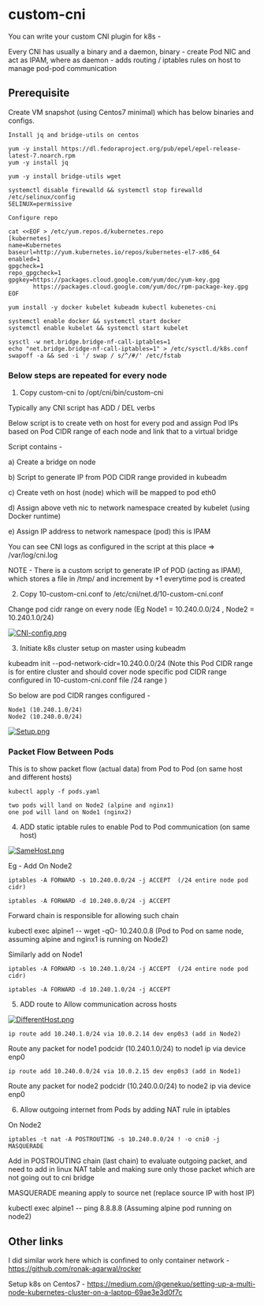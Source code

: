 # custom-cni

You can write your custom CNI plugin for k8s -

Every CNI has usually a binary and a daemon, binary - create Pod NIC and act as IPAM, where as daemon - adds routing / iptables rules on host to manage pod-pod communication


## Prerequisite

Create VM snapshot (using Centos7 minimal) which has below binaries and configs.

```hcl
Install jq and bridge-utils on centos

yum -y install https://dl.fedoraproject.org/pub/epel/epel-release-latest-7.noarch.rpm
yum -y install jq

yum -y install bridge-utils wget

systemctl disable firewalld && systemctl stop firewalld
/etc/selinux/config
SELINUX=permissive

Configure repo

cat <<EOF > /etc/yum.repos.d/kubernetes.repo
[kubernetes]
name=Kubernetes
baseurl=http://yum.kubernetes.io/repos/kubernetes-el7-x86_64
enabled=1
gpgcheck=1
repo_gpgcheck=1
gpgkey=https://packages.cloud.google.com/yum/doc/yum-key.gpg
       https://packages.cloud.google.com/yum/doc/rpm-package-key.gpg
EOF

yum install -y docker kubelet kubeadm kubectl kubenetes-cni

systemctl enable docker && systemctl start docker
systemctl enable kubelet && systemctl start kubelet

sysctl -w net.bridge.bridge-nf-call-iptables=1
echo "net.bridge.bridge-nf-call-iptables=1" > /etc/sysctl.d/k8s.conf
swapoff -a && sed -i '/ swap / s/^/#/' /etc/fstab
```

### Below steps are repeated for every node

1. Copy custom-cni to /opt/cni/bin/custom-cni

Typically any CNI script has ADD / DEL verbs

Below script is to create veth on host for every pod and assign Pod IPs based on Pod CIDR range of each node and link that to a virtual bridge

Script contains -

a) Create a bridge on node

b) Script to generate IP from POD CIDR range provided in kubeadm

c) Create veth on host (node) which will be mapped to pod eth0

d) Assign above veth nic to network namespace created by kubelet (using Docker runtime)

e) Assign IP address to network namespace (pod) this is IPAM


You can see CNI logs as configured in the script at this place => /var/log/cni.log

NOTE - There is a custom script to generate IP of POD (acting as IPAM), which stores a file in /tmp/ and increment by +1 everytime pod is created



2. Copy 10-custom-cni.conf to /etc/cni/net.d/10-custom-cni.conf

Change pod cidr range on every node (Eg Node1 = 10.240.0.0/24 , Node2 = 10.240.1.0/24)

[![CNI-config.png](https://github.com/ronak-agarwal/custom-cni/blob/master/images/CNI-config.png)]()

3. Initiate k8s cluster setup on master using kubeadm

kubeadm init --pod-network-cidr=10.240.0.0/24 (Note this Pod CIDR range is for entire cluster and should cover node specific pod CIDR range configured in 10-custom-cni.conf file /24 range )

So below are pod CIDR ranges configured -
```hcl
Node1 (10.240.1.0/24)
Node2 (10.240.0.0/24)
```

[![Setup.png](https://github.com/ronak-agarwal/custom-cni/blob/master/images/Setup.png)]()

### Packet Flow Between Pods

This is to show packet flow (actual data) from Pod to Pod (on same host and different hosts)

```hcl
kubectl apply -f pods.yaml

two pods will land on Node2 (alpine and nginx1)
one pod will land on Node1 (nginx2)
```

4. ADD static iptable rules to enable Pod to Pod communication (on same host)

[![SameHost.png](https://github.com/ronak-agarwal/custom-cni/blob/master/images/SameHost.png)]()

Eg - Add On Node2

```hcl
iptables -A FORWARD -s 10.240.0.0/24 -j ACCEPT  (/24 entire node pod cidr)

iptables -A FORWARD -d 10.240.0.0/24 -j ACCEPT
```

Forward chain is responsible for allowing such chain

kubectl exec alpine1 -- wget -qO- 10.240.0.8 (Pod to Pod on same node, assuming alpine and nginx1 is running on Node2)

Similarly add on Node1
```hcl
iptables -A FORWARD -s 10.240.1.0/24 -j ACCEPT  (/24 entire node pod cidr)

iptables -A FORWARD -d 10.240.1.0/24 -j ACCEPT
```

5. ADD route to Allow communication across hosts

[![DifferentHost.png](https://github.com/ronak-agarwal/custom-cni/blob/master/images/DifferentHost.png)]()

```hcl
ip route add 10.240.1.0/24 via 10.0.2.14 dev enp0s3 (add in Node2)
```
Route any packet for node1 podcidr (10.240.1.0/24) to node1 ip via device enp0

```hcl
ip route add 10.240.0.0/24 via 10.0.2.15 dev enp0s3 (add in Node1)
```
Route any packet for node2 podcidr (10.240.0.0/24) to node2 ip via device enp0


6. Allow outgoing internet from Pods by adding NAT rule in iptables

On Node2
```hcl
iptables -t nat -A POSTROUTING -s 10.240.0.0/24 ! -o cni0 -j MASQUERADE
```
Add in POSTROUTING chain (last chain) to evaluate outgoing packet, and need to add in linux NAT table and making sure only those packet which are not going out to cni bridge

MASQUERADE meaning apply to source net (replace source IP with host IP)

kubectl exec alpine1 -- ping 8.8.8.8 (Assuming alpine pod running on node2)

## Other links

I did similar work here which is confined to only container network - https://github.com/ronak-agarwal/rocker

Setup k8s on Centos7 - https://medium.com/@genekuo/setting-up-a-multi-node-kubernetes-cluster-on-a-laptop-69ae3e3d0f7c
